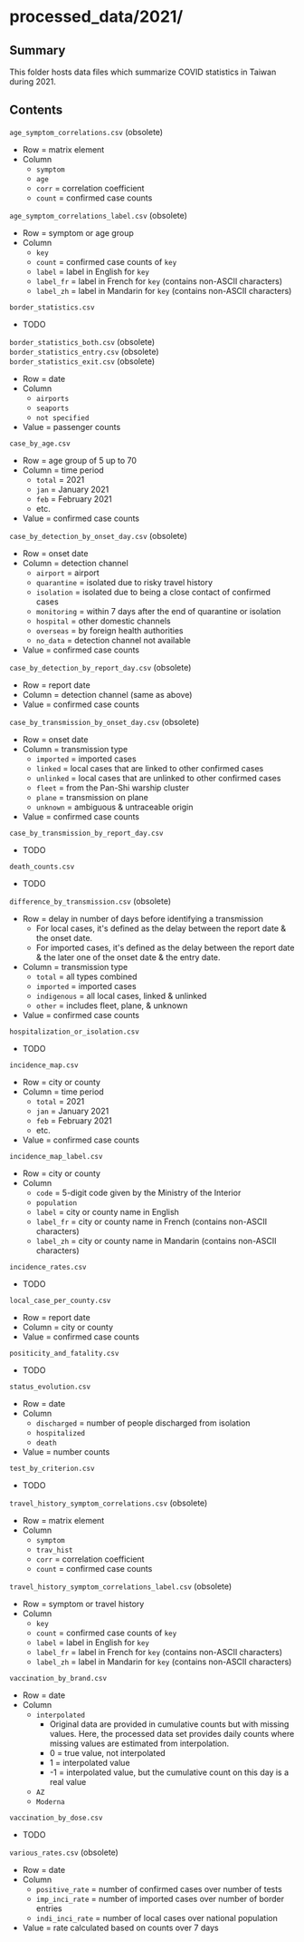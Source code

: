 processed_data/2021/
====================


Summary
-------

This folder hosts data files which summarize COVID statistics in Taiwan during 2021.


Contents
--------

`age_symptom_correlations.csv` (obsolete)
- Row = matrix element
- Column
  - `symptom`
  - `age`
  - `corr` = correlation coefficient
  - `count` = confirmed case counts

`age_symptom_correlations_label.csv` (obsolete)
- Row = symptom or age group
- Column
  - `key`
  - `count` = confirmed case counts of `key`
  - `label` = label in English for `key`
  - `label_fr` = label in French for `key` (contains non-ASCII characters)
  - `label_zh` = label in Mandarin for `key` (contains non-ASCII characters)

`border_statistics.csv`
- TODO

`border_statistics_both.csv` (obsolete)  
`border_statistics_entry.csv` (obsolete)  
`border_statistics_exit.csv` (obsolete)
- Row = date
- Column
  - `airports`
  - `seaports`
  - `not specified`
- Value = passenger counts

`case_by_age.csv`
- Row = age group of 5 up to 70
- Column = time period
  - `total` = 2021
  - `jan` = January 2021
  - `feb` = February 2021
  - etc.
- Value = confirmed case counts

`case_by_detection_by_onset_day.csv` (obsolete)
- Row = onset date
- Column = detection channel
  - `airport` = airport
  - `quarantine` = isolated due to risky travel history
  - `isolation` = isolated due to being a close contact of confirmed cases
  - `monitoring` = within 7 days after the end of quarantine or isolation
  - `hospital` = other domestic channels
  - `overseas` = by foreign health authorities
  - `no_data` = detection channel not available
- Value = confirmed case counts

`case_by_detection_by_report_day.csv` (obsolete)
- Row = report date
- Column = detection channel (same as above)
- Value = confirmed case counts

`case_by_transmission_by_onset_day.csv` (obsolete)
- Row = onset date
- Column = transmission type
  - `imported` = imported cases 
  - `linked` = local cases that are linked to other confirmed cases
  - `unlinked` = local cases that are unlinked to other confirmed cases
  - `fleet` = from the Pan-Shi warship cluster
  - `plane` = transmission on plane
  - `unknown` = ambiguous & untraceable origin
- Value = confirmed case counts

`case_by_transmission_by_report_day.csv`
- TODO

`death_counts.csv`
- TODO

`difference_by_transmission.csv` (obsolete)
- Row = delay in number of days before identifying a transmission
  - For local cases, it's defined as the delay between the report date & the onset date.
  - For imported cases, it's defined as the delay between the report date & the later one of the onset date & the entry date.
- Column = transmission type
  - `total` = all types combined
  - `imported` = imported cases
  - `indigenous` = all local cases, linked & unlinked
  - `other` = includes fleet, plane, & unknown
- Value = confirmed case counts

`hospitalization_or_isolation.csv`
- TODO

`incidence_map.csv`
- Row = city or county
- Column = time period
  - `total` = 2021
  - `jan` = January 2021
  - `feb` = February 2021
  - etc.
- Value = confirmed case counts

`incidence_map_label.csv`
- Row = city or county
- Column
  - `code` = 5-digit code given by the Ministry of the Interior
  - `population`
  - `label` = city or county name in English
  - `label_fr` = city or county name in French (contains non-ASCII characters)
  - `label_zh` = city or county name in Mandarin (contains non-ASCII characters)

`incidence_rates.csv`
- TODO

`local_case_per_county.csv`
- Row = report date
- Column = city or county
- Value = confirmed case counts

`positicity_and_fatality.csv`
- TODO

`status_evolution.csv`
- Row = date
- Column
  - `discharged` = number of people discharged from isolation
  - `hospitalized`
  - `death`
- Value = number counts

`test_by_criterion.csv`
- TODO

`travel_history_symptom_correlations.csv` (obsolete)
- Row = matrix element
- Column
  - `symptom`
  - `trav_hist`
  - `corr` = correlation coefficient
  - `count` = confirmed case counts

`travel_history_symptom_correlations_label.csv` (obsolete)
- Row = symptom or travel history
- Column
  - `key`
  - `count` = confirmed case counts of `key`
  - `label` = label in English for `key`
  - `label_fr` = label in French for `key` (contains non-ASCII characters)
  - `label_zh` = label in Mandarin for `key` (contains non-ASCII characters)

`vaccination_by_brand.csv`
- Row = date
- Column
  - `interpolated`
    - Original data are provided in cumulative counts but with missing values. Here, the processed data set provides daily counts where missing values are estimated from interpolation.
    - 0 = true value, not interpolated
    - 1 = interpolated value
    - -1 = interpolated value, but the cumulative count on this day is a real value
  - `AZ`
  - `Moderna`

`vaccination_by_dose.csv`
- TODO

`various_rates.csv` (obsolete)
- Row = date
- Column
  - `positive_rate` = number of confirmed cases over number of tests
  - `imp_inci_rate` = number of imported cases over number of border entries
  - `indi_inci_rate` = number of local cases over national population
- Value = rate calculated based on counts over 7 days
